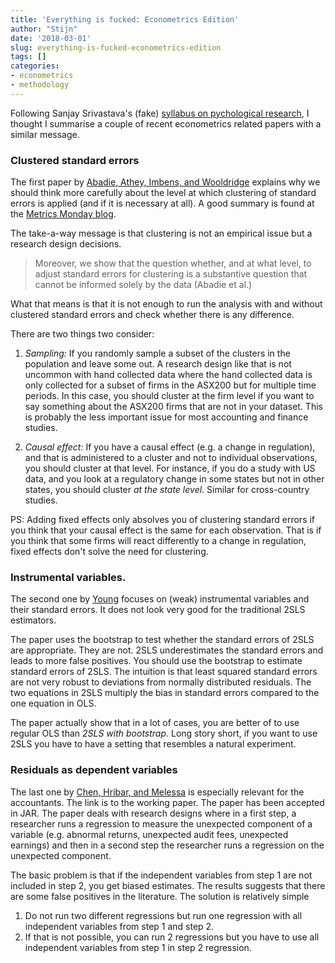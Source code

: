 ```yaml
---
title: 'Everything is fucked: Econometrics Edition'
author: "Stijn"
date: '2018-03-01'
slug: everything-is-fucked-econometrics-edition
tags: []
categories:
- econometrics
- methodology
---
```


Following Sanjay Srivastava's (fake) [syllabus on pychological
research](https://hardsci.wordpress.com/2016/08/11/everything-is-fucked-the-syllabus/), I thought I summarise a couple of recent econometrics related papers with
a similar message.

### Clustered standard errors

The first paper by [Abadie, Athey, Imbens, and Wooldridge](http://www.nber.org/papers/w24003)
explains why we should think more carefully about the level at which clustering
of standard errors is applied (and if it is necessary at all). A good summary 
is found at the [Metrics Monday blog](http://marcfbellemare.com/wordpress/12712).

The take-a-way message is that clustering is not an empirical issue but a 
research design decisions. 

> Moreover, we show that the question whether, and at what level, to adjust
standard errors for clustering is a substantive question that cannot be informed
solely by the data (Abadie et al.)

What that means is that it is not enough to run the analysis with and without
clustered standard errors and check whether there is any difference.

There are two things two consider:

1. *Sampling:* If you randomly sample a subset of the clusters in the population
    and leave some out. A research design like that is not uncommon with hand
    collected data where the hand collected data is only collected for a subset
    of firms in the ASX200 but for multiple time periods. In this case, you
    should cluster at the firm level if you want to say something about the 
    ASX200 firms that are not in your dataset. This is probably the less
    important issue for most accounting and finance studies.
   
2. *Causal effect:* If you have a causal effect (e.g. a change in regulation),
    and that is administered to a cluster and not to individual observations, 
    you should cluster at that level. For instance, if you do a study with US
    data, and you look at a regulatory change in some states but not in other 
    states, you should cluster *at the state level*. Similar for cross-country
    studies.

PS: Adding fixed effects only absolves you of clustering standard errors if you
think that your causal effect is the same for each observation. That is if you
think that some firms will react differently to a change in regulation, fixed
effects don't solve the need for clustering.

### Instrumental variables.

The second one by
[Young](http://personal.lse.ac.uk/YoungA/ConsistencyWithoutInference.pdf)
focuses on (weak) instrumental variables and their standard errors. It does
not look very good for the traditional 2SLS estimators. 

The paper uses the bootstrap to test whether the standard errors of 2SLS are
appropriate. They are not. 2SLS underestimates the standard errors and leads
to more false positives. You should use the bootstrap to estimate standard 
errors of 2SLS. The intuition is that least squared standard errors are not very
robust to deviations from normally distributed residuals. The two equations 
in 2SLS multiply the bias in standard errors compared to the one equation in 
OLS. 

The paper actually show that in a lot of cases, you are better of to use regular
OLS than *2SLS with bootstrap*. Long story short, if you want to use 2SLS you
have to have a setting that resembles a natural experiment. 

### Residuals as dependent variables

The last one by [Chen, Hribar, and Melessa](https://papers.ssrn.com/sol3/papers.cfm?abstract_id=2597429)
is especially relevant for the accountants.  The link is to the working paper.
The paper has been accepted in JAR. The paper deals with research designs
where in a first step, a researcher runs a regression to measure the unexpected 
component of a variable (e.g. abnormal returns, unexpected audit fees, 
unexpected earnings) and then in a second step the researcher runs a regression
on the unexpected component.

The basic problem is that if the independent variables from step 1 are not
included in step 2, you get biased estimates. The results suggests that there
are some false positives in the literature. The solution is relatively simple

1. Do not run two different regressions but run one regression with all 
    independent variables from step 1 and step 2.
2. If that is not possible, you can run 2 regressions but you have to use all
    independent variables from step 1 in step 2 regression. 




